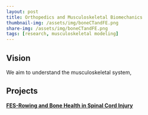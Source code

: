 ```yaml
---
layout: post
title: Orthopedics and Musculoskeletal Biomechanics
thumbnail-img: /assets/img/boneCTandFE.png
share-img: /assets/img/boneCTandFE.png
tags: [research, musculoskeletal modeling]
---
```


## Vision

We aim to understand the musculoskeletal system, 


## Projects

[**FES-Rowing and Bone Health in Spinal Cord Injury**](https://doctorfang.github.io/2022-06-15-FES/)


